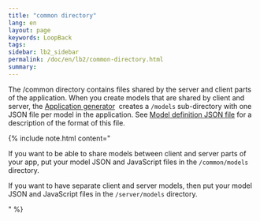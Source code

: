 ```yaml
---
title: "common directory"
lang: en
layout: page
keywords: LoopBack
tags:
sidebar: lb2_sidebar
permalink: /doc/en/lb2/common-directory.html
summary:
---
```


The /common directory contains files shared by the server and client parts of the application.
When you create models that are shared by client and server, the
[Application generator](https://docs.strongloop.com/display/APIC/Application+generator) 
creates a `/models` sub-directory with one JSON file per model in the application.
See [Model definition JSON file](/doc/en/lb2/Model-definition-JSON-file.html) for a description of the format of this file. 

{% include note.html content="

If you want to be able to share models between client and server parts of your app, put your model JSON and JavaScript files in the `/common/models` directory.

If you want to have separate client and server models, then put your model JSON and JavaScript files in the `/server/models` directory.

" %}